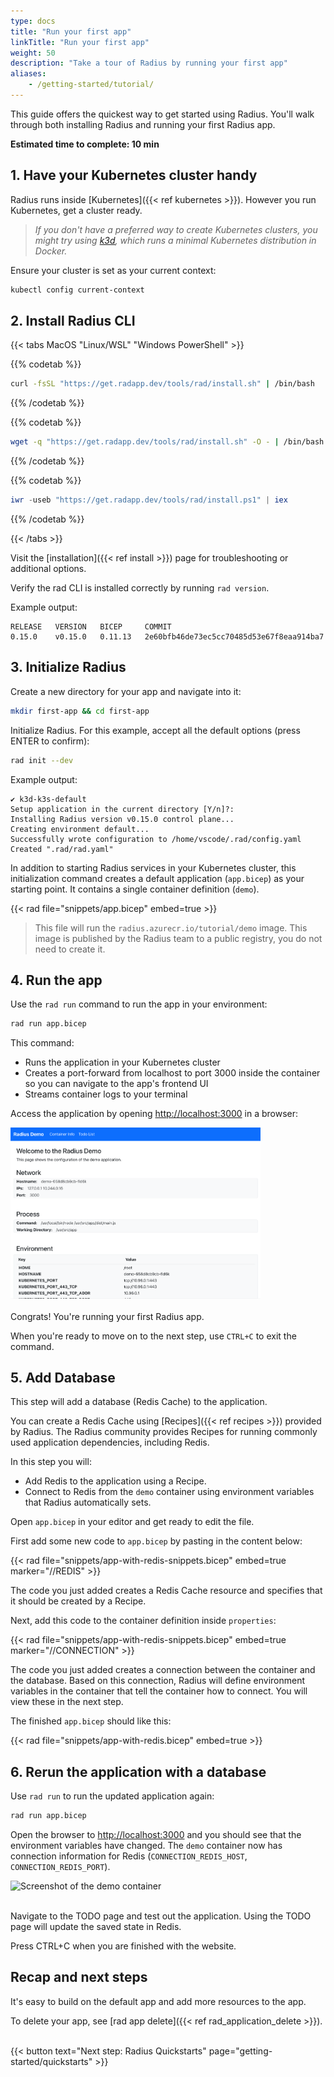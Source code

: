 ```yaml
---
type: docs
title: "Run your first app"
linkTitle: "Run your first app"
weight: 50
description: "Take a tour of Radius by running your first app"
aliases:
    - /getting-started/tutorial/
---
```


This guide offers the quickest way to get started using Radius. You'll walk through both installing Radius and running your first Radius app.

**Estimated time to complete: 10 min**

## 1. Have your Kubernetes cluster handy

Radius runs inside [Kubernetes]({{< ref kubernetes >}}). However you run Kubernetes, get a cluster ready.

> *If you don't have a preferred way to create Kubernetes clusters, you might try using [k3d](https://k3d.io/), which runs a minimal Kubernetes distribution in Docker.*

Ensure your cluster is set as your current context:

```bash
kubectl config current-context
```

## 2. Install Radius CLI

{{< tabs MacOS "Linux/WSL" "Windows PowerShell" >}}

{{% codetab %}}
```bash
curl -fsSL "https://get.radapp.dev/tools/rad/install.sh" | /bin/bash
```
{{% /codetab %}}

{{% codetab %}}
```bash
wget -q "https://get.radapp.dev/tools/rad/install.sh" -O - | /bin/bash
```
{{% /codetab %}}

{{% codetab %}}
```powershell
iwr -useb "https://get.radapp.dev/tools/rad/install.ps1" | iex
```
{{% /codetab %}}

{{< /tabs >}}

Visit the [installation]({{< ref install >}}) page for troubleshooting or additional options.

Verify the rad CLI is installed correctly by running `rad version`. 

Example output:
```
RELEASE   VERSION   BICEP     COMMIT
0.15.0    v0.15.0   0.11.13   2e60bfb46de73ec5cc70485d53e67f8eaa914ba7
```

## 3. Initialize Radius

Create a new directory for your app and navigate into it:
```bash
mkdir first-app && cd first-app
```

Initialize Radius. For this example, accept all the default options (press ENTER to confirm): 

```bash
rad init --dev
```

Example output:

```
✔ k3d-k3s-default
Setup application in the current directory [Y/n]?:
Installing Radius version v0.15.0 control plane...
Creating environment default...
Successfully wrote configuration to /home/vscode/.rad/config.yaml
Created ".rad/rad.yaml"
```

In addition to starting Radius services in your Kubernetes cluster, this initialization command creates a default application (`app.bicep`) as your starting point. It contains a single container definition (`demo`). 

{{< rad file="snippets/app.bicep" embed=true >}}

> This file will run the `radius.azurecr.io/tutorial/demo` image. This image is published by the Radius team to a public registry, you do not need to create it.

## 4. Run the app

Use the `rad run` command to run the app in your environment:

```bash
rad run app.bicep
```

This command:

- Runs the application in your Kubernetes cluster
- Creates a port-forward from localhost to port 3000 inside the container so you can navigate to the app's frontend UI
- Streams container logs to your terminal

Access the application by opening [http://localhost:3000](http://localhost:3000) in a browser:

<img src="./demo-screenshot.png" alt="Screenshot of the demo container" width=400>
<br /><br />
Congrats! You're running your first Radius app. 

When you're ready to move on to the next step, use `CTRL+C` to exit the command.

## 5. Add Database

This step will add a database (Redis Cache) to the application.

You can create a Redis Cache using [Recipes]({{< ref recipes >}}) provided by Radius. The Radius community provides Recipes for running commonly used application dependencies, including Redis.

In this step you will:

- Add Redis to the application using a Recipe.
- Connect to Redis from the `demo` container using environment variables that Radius automatically sets.

Open `app.bicep` in your editor and get ready to edit the file.

First add some new code to `app.bicep` by pasting in the content below:

{{< rad file="snippets/app-with-redis-snippets.bicep" embed=true marker="//REDIS" >}}

The code you just added creates a Redis Cache resource and specifies that it should be created by a Recipe.

Next, add this code to the container definition inside `properties`:

{{< rad file="snippets/app-with-redis-snippets.bicep" embed=true marker="//CONNECTION" >}}

The code you just added creates a connection between the container and the database. Based on this connection, Radius will define environment variables in the container that tell the container how to connect. You will view these in the next step.

The finished `app.bicep` should like this:

{{< rad file="snippets/app-with-redis.bicep" embed=true >}}

## 6. Rerun the application with a database

Use `rad run` to run the updated application again:

```sh
rad run app.bicep
```

Open the browser to [http://localhost:3000](http://localhost:3000) and you should see that the environment variables have changed. The `demo` container now has connection information for Redis (`CONNECTION_REDIS_HOST`, `CONNECTION_REDIS_PORT`).

<img src="./demo-screenshot-with-redis.png" alt="Screenshot of the demo container" width=400>
<br /><br />

Navigate to the TODO page and test out the application. Using the TODO page will update the saved state in Redis.

Press CTRL+C when you are finished with the website.

## Recap and next steps

It's easy to build on the default app and add more resources to the app. 

To delete your app, see [rad app delete]({{< ref rad_application_delete >}}).

<br>
{{< button text="Next step: Radius Quickstarts" page="getting-started/quickstarts" >}}
